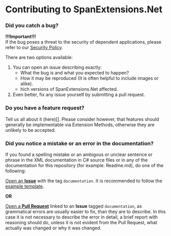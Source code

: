 # Contributing to SpanExtensions.Net

### Did you catch a bug?

**!!!Important!!!**  
If the bug poses a threat to the security of dependent applications, please refer to our [Security Policy](SECURITY.md).

There are two options available:

1. You can open an issue describing exactly:
   - What the bug is and what you expected to happen?
   - How it may be reproduced (It is often helpful to include images or alike).
   - hich versions of SpanExtensions.Net affected.
2. Even better, fix any issue yourself by submitting a pull request.

### Do you have a feature request?

Tell us all about it (here)[]. Please consider however, that features should generally be implementable via Extension Methods, otherwise they are unlikely to be accepted.

### Did you notice a mistake or an error in the documentation?

If you found a spelling mistake or an ambigous or unclear sentence or phrase in the XML documentation in C# source files or in any of the documentation for this repository (for example: Readme.md), do one of the following:

[Open an **Issue**](https://github.com/draconware-dev/SpanExtensions.Net/issues/new/choose) with the tag `documentation`. It is recommended to follow the [example template](https://github.com/draconware-dev/SpanExtensions.Net/issues/new?assignees=&labels=documentation&projects=&template=documentation-report.md&title=Documentation+Error).

**OR**

[Open a **Pull Request**](https://github.com/draconware-dev/SpanExtensions.Net/compare) linked to an **Issue** tagged `documentation`, as grammatical errors are usually easier to fix, than they are to describe. In this case it is not necessary to describe the error in detail, a brief report with reasoning should do, unless it is not evident from the Pull Request, what actually was changed or why it was changed.
